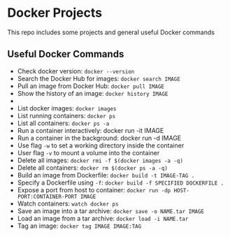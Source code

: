 # Docker Projects

This repo includes some projects and general useful Docker commands

## Useful Docker Commands

* Check docker version: `docker --version`
* Search the Docker Hub for images: `docker search IMAGE`
* Pull an image from Docker Hub: `docker pull IMAGE`
* Show the history of an image: `docker history IMAGE`
* 
* List docker images: `docker images`
* List running containers: `docker ps`
* List all containers: `docker ps -a`
* Run a container interactively: docker run -it IMAGE
* Run a container in the background: docker run -d IMAGE
* Use flag `-w` to set a working directory inside the container
* User flag `-v` to mount a volume into the container
* Delete all images: `docker rmi -f $(docker images -a -q)`
* Delete all containers: `docker rm $(docker ps -a -q)`
* Build an image from Dockerfile: `docker build -t IMAGE-TAG .`
* Specify a Dockerfile using `-f`: `docker build -f SPECIFIED DOCKERFILE .`
* Expose a port from host to container: `docker run -dp HOST-PORT:CONTAINER-PORT IMAGE`
* Watch containers: `watch docker ps`
* Save an image into a tar archive: `docker save -o NAME.tar IMAGE`
* Load an image from a tar archive: `docker load -i NAME.tar`
* Tag an image: `docker tag IMAGE IMAGE:TAG`